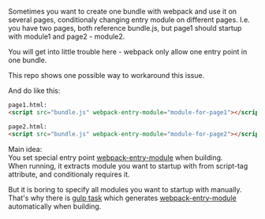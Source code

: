 Sometimes you want to create one bundle with webpack and use it on several pages, conditionaly changing entry module on different pages.
I.e. you have two pages, both reference bundle.js, but page1 should startup with module1 and page2 - module2.

You will get into little trouble here - webpack only allow one entry point in one bundle.

This repo shows one possible way to workaround this issue.

And do like this:

```html
page1.html:
<script src="bundle.js" webpack-entry-module="module-for-page1"></script>

page2.html:
<script src="bundle.js" webpack-entry-module="module-for-page2"></script>
```

Main idea:  
You set special entry point [webpack-entry-module](https://github.com/artin-phares/webpack-entry-module/blob/master/example/src/webpack-entry-module.js) when building.  
When running, it extracts module you want to startup with from script-tag attribute, and conditionaly requires it.

But it is boring to specify all modules you want to startup with manually.  
That's why there is [gulp task](https://github.com/artin-phares/webpack-entry-module/blob/master/gulpfile.js) which generates [webpack-entry-module](https://github.com/artin-phares/webpack-entry-module/blob/master/example/src/webpack-entry-module.js) automatically when building.
